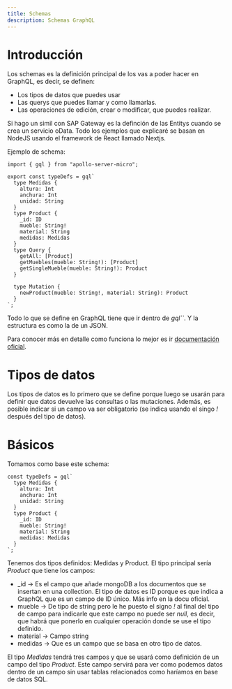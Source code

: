 ```yaml
---
title: Schemas
description: Schemas GraphQL
---
```


# Introducción

Los schemas es la definición principal de los vas a poder hacer en GraphQL, es decir, se definen:

* Los tipos de datos que puedes usar
* Las querys que puedes llamar y como llamarlas.
* Las operaciones de edición, crear o modificar, que puedes realizar.

Si hago un simil con SAP Gateway es la definción de las Entitys cuando se crea un servicio oData. Todo los ejemplos que explicaré se basan en NodeJS usando el framework de React llamado Nextjs.

Ejemplo de schema:

```tpl
import { gql } from "apollo-server-micro";

export const typeDefs = gql`
  type Medidas {
    altura: Int
    anchura: Int
    unidad: String
  }
  type Product {
    _id: ID
    mueble: String!
    material: String
    medidas: Medidas
  }
  type Query {
    getAll: [Product]
    getMuebles(mueble: String!): [Product]
    getSingleMueble(mueble: String!): Product
  }

  type Mutation {
    newProduct(mueble: String!, material: String): Product
  }
`;
```

Todo lo que se define en GraphQL tiene que ir dentro de *gql``*. Y la estructura es como la de un JSON.

Para conocer más en detalle como funciona lo mejor es ir [documentación oficial](https://graphql.org/learn/schema/).

# Tipos de datos

Los tipos de datos es lo primero que se define porque luego se usarán para definir que datos devuelve las consultas o las mutaciones. Además, es posible indicar si un campo va ser obligatorio (se indica usando el singo *!* después del tipo de datos).

# Básicos

Tomamos como base este schema:

```tpl
const typeDefs = gql`
  type Medidas {
    altura: Int
    anchura: Int
    unidad: String
  }
  type Product {
    _id: ID
    mueble: String!
    material: String
    medidas: Medidas
  }
`;
```

Tenemos dos tipos definidos: Medidas y Product. El tipo principal sería *Product* que tiene los campos:

* _id -> Es el campo que añade mongoDB a los documentos que se insertan en una collection. El tipo de datos es ID porque es que indica a GraphQL que es un campo de ID único. Más info en la docu oficial.
* mueble -> De tipo de string pero le he puesto el signo *!* al final del tipo de campo para indicarle que este campo no puede ser *null*, es decir, que habrá que ponerlo en cualquier operación donde se use el tipo definido.
* material -> Campo string
* medidas -> Que es un campo que se basa en otro tipo de datos.

El tipo *Medidas* tendrá tres campos y que se usará como definición de un campo del tipo *Product*. Este campo servirá para ver como podemos datos dentro de un campo sin usar tablas relacionados como haríamos en base de datos SQL.



